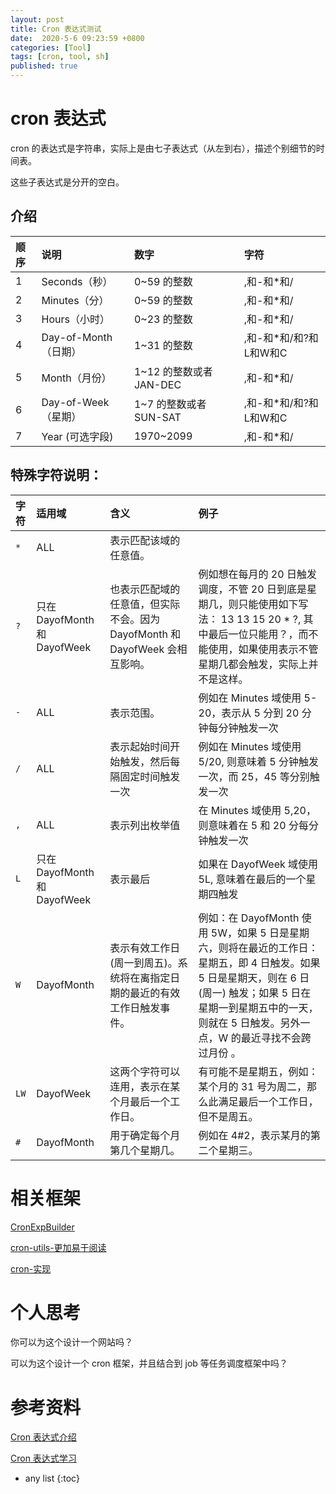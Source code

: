 ```yaml
---
layout: post
title: Cron 表达式测试
date:  2020-5-6 09:23:59 +0800
categories: [Tool]
tags: [cron, tool, sh]
published: true
---
```


# cron 表达式

cron 的表达式是字符串，实际上是由七子表达式（从左到右），描述个别细节的时间表。

这些子表达式是分开的空白。

## 介绍

| 顺序 |  说明               |    数字                      |  字符 |
|:---|:---|:---|:---|
| 1	 | Seconds（秒）	     |   0~59 的整数	               |  ,和-和*和/ |
| 2	 | Minutes（分）	     |   0~59 的整数	               |  ,和-和*和/ |
| 3	 | Hours（小时）	     |   0~23 的整数	               |  ,和-和*和/ |
| 4	 | Day-of-Month（日期）	 |   1~31 的整数	                   |  ,和-和*和/和?和L和W和C |
| 5	 | Month（月份）	     |   1~12 的整数或者 JAN-DEC	   |  ,和-和*和/ |
| 6	 | Day-of-Week（星期） 	 |   1~7 的整数或者 SUN-SAT	       |  ,和-和*和/和?和L和W和C |
| 7	 | Year (可选字段)	     |   1970~2099	               | ,和-和*和/ |

## 特殊字符说明：

| 字符 | 适用域 | 含义 | 例子 |
|:--|:--|:--|:--|
| `*` | ALL |	表示匹配该域的任意值。 | |
| `?` | 只在 DayofMonth 和 DayofWeek |	也表示匹配域的任意值，但实际不会。因为 DayofMonth 和 DayofWeek 会相互影响。 |  例如想在每月的 20 日触发调度，不管 20 日到底是星期几，则只能使用如下写法： 13 13 15 20 * ?, 其中最后一位只能用？，而不能使用，如果使用表示不管星期几都会触发，实际上并不是这样。|
| `-` | ALL |	表示范围。	| 例如在 Minutes 域使用 5-20，表示从 5 分到 20 分钟每分钟触发一次 |
| `/` | ALL |	表示起始时间开始触发，然后每隔固定时间触发一次 | 例如在 Minutes 域使用 5/20, 则意味着 5 分钟触发一次，而 25，45 等分别触发一次 | 
| `,` | ALL | 表示列出枚举值 | 在 Minutes 域使用 5,20，则意味着在 5 和 20 分每分钟触发一次 | 
| `L` | 只在 DayofMonth 和 DayofWeek |  表示最后 | 如果在 DayofWeek 域使用 5L, 意味着在最后的一个星期四触发 |
| `W` | DayofMonth | 表示有效工作日 (周一到周五)。系统将在离指定日期的最近的有效工作日触发事件。 | 例如：在 DayofMonth 使用 5W，如果 5 日是星期六，则将在最近的工作日：星期五，即 4 日触发。如果 5 日是星期天，则在 6 日 (周一) 触发；如果 5 日在星期一到星期五中的一天，则就在 5 日触发。另外一点，W 的最近寻找不会跨过月份 。 |
| `LW` | DayofWeek | 这两个字符可以连用，表示在某个月最后一个工作日。 | 有可能不是星期五，例如：某个月的 31 号为周二，那么此满足最后一个工作日，但不是周五。 |
| `#` | DayofMonth | 用于确定每个月第几个星期几。 | 例如在 4#2，表示某月的第二个星期三。 |

# 相关框架

[CronExpBuilder](https://github.com/wjw465150/CronExpBuilder)

[cron-utils-更加易于阅读](https://github.com/jmrozanec/cron-utils)

[cron-实现](https://github.com/frode-carlsen/cron)

# 个人思考

你可以为这个设计一个网站吗？

可以为这个设计一个 cron 框架，并且结合到 job 等任务调度框架中吗？

# 参考资料

[Cron 表达式介绍](https://www.cnblogs.com/xiaoshen666/p/10843235.html)

[Cron 表达式学习](https://www.cnblogs.com/buwuliao/p/11124104.html)

* any list
{:toc}